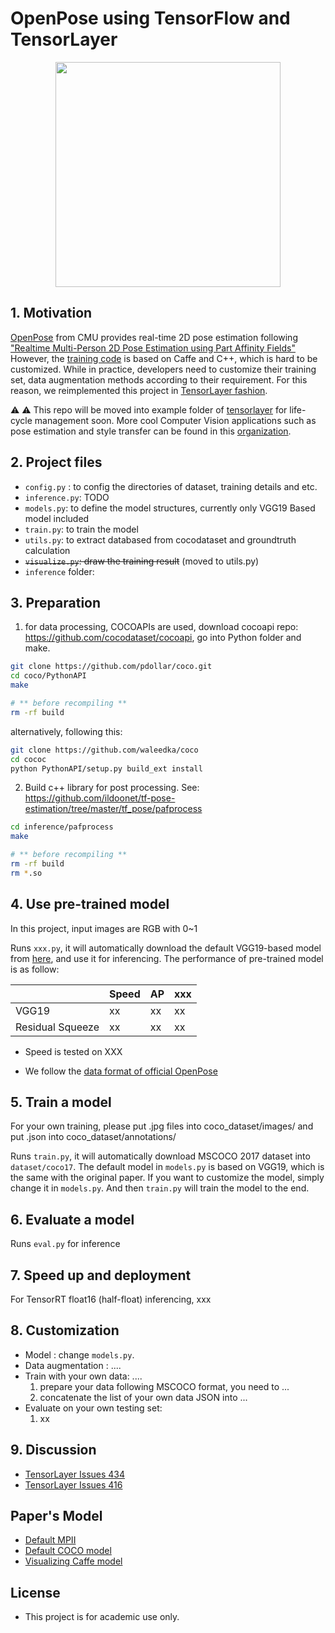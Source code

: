 # OpenPose using TensorFlow and TensorLayer

</a>
<p align="center">
    <img src="https://github.com/CMU-Perceptual-Computing-Lab/openpose/blob/master/doc/media/dance_foot.gif?raw=true", width="360">
</p>

## 1. Motivation

[OpenPose](https://github.com/CMU-Perceptual-Computing-Lab/openpose) from CMU provides real-time 2D pose estimation following ["Realtime Multi-Person 2D Pose Estimation using Part Affinity Fields"](https://arxiv.org/pdf/1611.08050.pdf) However, the [training code](https://github.com/ZheC/Realtime_Multi-Person_Pose_Estimation) is based on Caffe and C++, which is hard to be customized.
While in practice, developers need to customize their training set, data augmentation methods according to their requirement.
For this reason, we reimplemented this project in [TensorLayer fashion](https://github.com/tensorlayer/tensorlayer).

⚠️ ⚠️ This repo will be moved into example folder of [tensorlayer](https://github.com/zsdonghao/tensorlayer) for life-cycle management soon. More cool Computer Vision applications such as pose estimation and style transfer can be found in this [organization](https://github.com/tensorlayer).


## 2. Project files

- `config.py` : to config the directories of dataset, training details and etc.
- `inference.py`: TODO
- `models.py`: to define the model structures, currently only VGG19 Based model included
- `train.py`: to train the model
- `utils.py`: to extract databased from cocodataset and groundtruth calculation
- <s>`visualize.py`: draw the training result</s> (moved to utils.py)
- `inference` folder:

## 3. Preparation

1. for data processing, COCOAPIs are used, download cocoapi repo: <https://github.com/cocodataset/cocoapi>, go into Python folder and make.

```bash
git clone https://github.com/pdollar/coco.git
cd coco/PythonAPI
make

# ** before recompiling **
rm -rf build
```

alternatively, following this:

```bash
git clone https://github.com/waleedka/coco
cd cococ
python PythonAPI/setup.py build_ext install
```

2. Build c++ library for post processing. See: <https://github.com/ildoonet/tf-pose-estimation/tree/master/tf_pose/pafprocess>

```bash
cd inference/pafprocess
make

# ** before recompiling **
rm -rf build
rm *.so
```

## 4. Use pre-trained model

In this project, input images are RGB with 0~1

Runs `xxx.py`, it will automatically download the default VGG19-based model from [here](https://github.com/tensorlayer/pretrained-models),
and use it for inferencing.
The performance of pre-trained model is as follow:

|                  | Speed | AP  | xxx |
| ---------------- | ----- | --- | --- |
| VGG19            | xx    | xx  | xx  |
| Residual Squeeze | xx    | xx  | xx  |

- Speed is tested on XXX

- We follow the [data format of official OpenPose](https://github.com/CMU-Perceptual-Computing-Lab/openpose/blob/master/doc/output.md)

## 5. Train a model

For your own training, please put .jpg files into coco_dataset/images/ and put .json into coco_dataset/annotations/

Runs `train.py`, it will automatically download MSCOCO 2017 dataset into `dataset/coco17`.
The default model in `models.py` is based on VGG19, which is the same with the original paper.
If you want to customize the model, simply change it in `models.py`.
And then `train.py` will train the model to the end.

## 6. Evaluate a model

Runs `eval.py` for inference

## 7. Speed up and deployment

For TensorRT float16 (half-float) inferencing, xxx

## 8. Customization

- Model : change `models.py`.
- Data augmentation : ....
- Train with your own data: ....
    1. prepare your data following MSCOCO format, you need to ...
    2. concatenate the list of your own data JSON into ...
- Evaluate on your own testing set:
    1. xx

## 9. Discussion

- [TensorLayer Issues 434](https://github.com/tensorlayer/tensorlayer/issues/434)
- [TensorLayer Issues 416](https://github.com/tensorlayer/tensorlayer/issues/416)

## Paper's Model

- [Default MPII](https://github.com/ZheC/Realtime_Multi-Person_Pose_Estimation/blob/master/model/_trained_MPI/pose_deploy.prototxt)
- [Default COCO model](https://github.com/ZheC/Realtime_Multi-Person_Pose_Estimation/blob/master/model/_trained_COCO/pose_deploy.prototxt)
- [Visualizing Caffe model](http://ethereon.github.io/netscope/#/editor)

## License

- This project is for academic use only.
